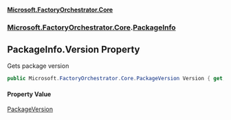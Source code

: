#### [Microsoft.FactoryOrchestrator.Core](./Microsoft-FactoryOrchestrator-Core.md 'Microsoft.FactoryOrchestrator.Core')
### [Microsoft.FactoryOrchestrator.Core](./Microsoft-FactoryOrchestrator-Core.md 'Microsoft.FactoryOrchestrator.Core').[PackageInfo](./Microsoft-FactoryOrchestrator-Core-PackageInfo.md 'Microsoft.FactoryOrchestrator.Core.PackageInfo')
## PackageInfo.Version Property
Gets package version  
```csharp
public Microsoft.FactoryOrchestrator.Core.PackageVersion Version { get; set; }
```
#### Property Value
[PackageVersion](./Microsoft-FactoryOrchestrator-Core-PackageVersion.md 'Microsoft.FactoryOrchestrator.Core.PackageVersion')  
